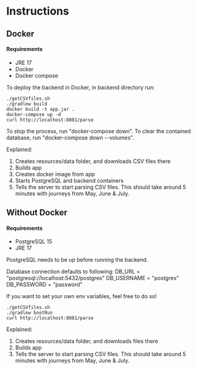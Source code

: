 # Instructions

## Docker

#### Requirements
- JRE 17
- Docker
- Docker compose

To deploy the backend in Docker, in backend directory run:
```
./getCSVfiles.sh
./gradlew build
docker build -t app.jar .
docker-compose up -d
curl http://localhost:8081/parse
```
To stop the process, run "docker-compose down".
To clear the contained database, run "docker-compose down --volumes".

Explained:
1. Creates resources/data folder, and downloads CSV files there
2. Builds app
3. Creates docker image from app
4. Starts PostgreSQL and backend containers
5. Tells the server to start parsing CSV files. This should take around 5 minutes with journeys from May, June & July.


## Without Docker

#### Requirements
- PostgreSQL 15
- JRE 17

PostgreSQL needs to be up before running the backend.

Database connection defaults to following:
DB_URL = "postgresql://localhost:5432/postgres"
DB_USERNAME = "postgres"
DB_PASSWORD = "password"

If you want to set your own env variables, feel free to do so!

```
./getCSVfiles.sh
./gradlew bootRun
curl http://localhost:8081/parse
```

Explained:
1. Creates resources/data folder, and downloads files there
2. Builds app
5. Tells the server to start parsing CSV files. This should take around 5 minutes with journeys from May, June & July.
